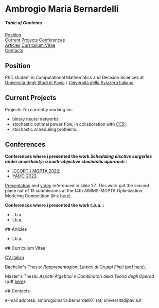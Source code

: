 # Ambrogio Maria Bernardelli


##### Table of Contents  
[Position](#position)  
[Current Projects](#current_projects)
[Conferences](#conferences)  
[Articles](#articles)
[Curriculum Vitae](#curriculum_vitae)  
[Contacts](#contacts) 


<a name="position"/>

## Position

PhD student in Computational Mathematics and Decision Sciences at [Università degli Studi di Pavia](https://web.unipv.it/) / [Università della Svizzera Italiana](https://www.usi.ch/it).


<a name="current_projects"/>

## Current Projects

Projects I'm currently working on:

* binary neural networks;
* stochastic optimal power flow, in collaboration with [CESI](https://www.cesi.it/);
* stochastic scheduling problems.


<a name="conferences"/>

## Conferences

**Conferences where i presented the work *Scheduling elective surgeries under uncertainty: a multi-objective stochastic approach* :**

* [ICCOPT / MOPTA 2022](https://iccopt2022.lehigh.edu/);
* [YAMC 2022](http://www.yamc.it/).

[Presentation](https://raw.githubusercontent.com/AmbrogioMB/AmbrogioMB.github.io/main/healthcare.pdf) and [video](https://raw.githubusercontent.com/AmbrogioMB/AmbrogioMB.github.io/main/demo_rec.mp4) referenced in slide 27. This work got the second place out of 13 submissions at the 14th AIMMS-MOPTA Optimization Modeling Competition (link [here](https://iccopt2022.lehigh.edu/competition-and-prizes/aimms-mopta-competition/)).

**Conferences where i presented the work *t.b.a.* :**

* t.b.a.
* t.b.a.


<a name="articles"/>
## Articles

* t.b.a.


<a name="curriculum_vitae"/>
## Curriculum Vitae

[CV italian](https://raw.githubusercontent.com/AmbrogioMB/AmbrogioMB.github.io/main/curriculum.pdf)

Bachelor's Thesis: *Rappresentazioni Lineari di Gruppi Finiti* (pdf [here](https://raw.githubusercontent.com/AmbrogioMB/AmbrogioMB.github.io/main/tesi.pdf)).

Master's Thesis: *Aspetti Algebrici e Combinatori della Teoria degli Operad* (pdf [here](https://raw.githubusercontent.com/AmbrogioMB/AmbrogioMB.github.io/main/tesi_m.pdf)).


<a name="contacts"/>
## Contacts

e-mail address: ambrogiomaria.bernardelli01 (at) universitadipavia.it
